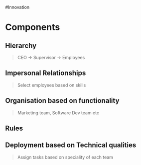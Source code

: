 #Innovation 
# Components
## Hierarchy
> CEO -> Supervisor -> Employees
## Impersonal Relationships
> Select employees based on skills 
## Organisation based on  functionality
> Marketing team, Software Dev team etc
## Rules
## Deployment based on Technical qualities 
> Assign tasks based on speciality of each team